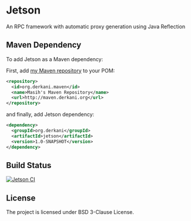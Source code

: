 Jetson
======
An RPC framework with automatic proxy generation using Java Reflection

## Maven Dependency
To add Jetson as a Maven dependency:

First, add [my Maven repository](https://github.com/masih/maven) to your POM:

``` xml
<repository>
  <id>org.derkani.maven</id>
  <name>Masih's Maven Repository</name>
  <url>http://maven.derkani.org</url>
</repository>
```

and finally, add Jetson dependency:

``` xml
<dependency>
  <groupId>org.derkani</groupId>
  <artifactId>jetson</artifactId>
  <version>1.0-SNAPSHOT</version>
</dependency>
``` 

## Build Status
[![Jetson CI](https://circleci.com/gh/masih/jetson.svg?style=svg)](https://circleci.com/gh/masih/jetson)

## License
The project is licensed under BSD 3-Clause License.
